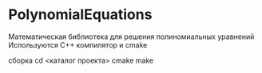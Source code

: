 # PolynomialEquations
Математическая библиотека для решения полиномиальных уравнений
Используются C++ компилятор и cmake

сборка
cd <каталог проекта>
cmake
make
